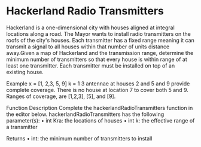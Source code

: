 # Hackerland Radio Transmitters

Hackerland is a one-dimensional city with houses aligned at integral locations along a road. The Mayor wants to install radio transmitters on the roofs of the city's houses. Each transmitter has a fixed range meaning it can transmit a signal to all houses within that number of units distance away.Given a map of Hackerland and the transmission range, determine the minimum number of transmitters so that every house is within range of at least one transmitter. Each transmitter must be installed on top of an existing house.


Example
x = [1, 2,3, 5, 9] 
k = 1
3 antennae at houses 2 and 5 and 9 provide complete coverage. There is no house at location 7 to cover both 5 
and 9. Ranges of coverage, are [1,2,3], [5], and [9].


Function Description
Complete the hackerlandRadioTransmitters function in the editor below.
hackerlandRadioTransmitters has the following parameter(s):
• int Kra: the locations of houses
• int k: the effective range of a transmitter


Returns
• int: the minimum number of transmitters to install

